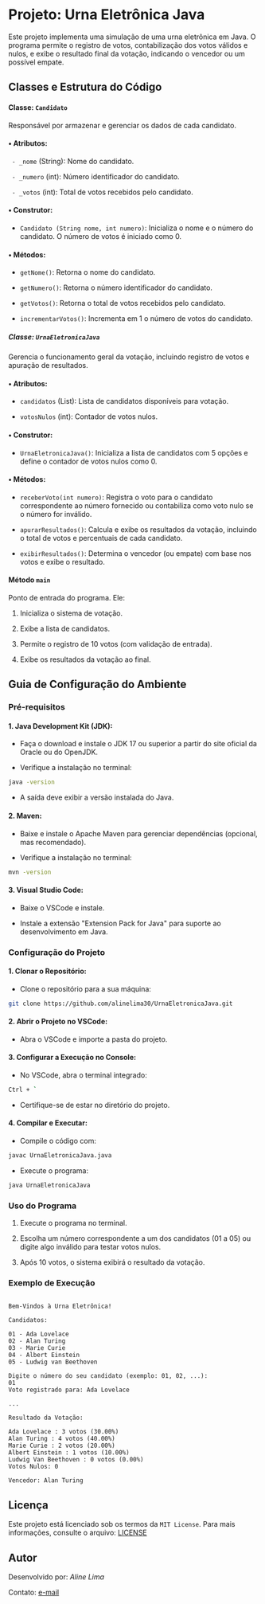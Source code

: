 # Projeto: Urna Eletrônica Java

Este projeto implementa uma simulação de uma urna eletrônica em Java. O programa permite o registro de votos, contabilização dos votos válidos e nulos, e exibe o resultado final da votação, indicando o vencedor ou um possível empate.

## Classes e Estrutura do Código

#### Classe: `Candidato`
Responsável por armazenar e gerenciar os dados de cada candidato.

#### • Atributos:
` - _nome` (String): Nome do candidato.

` - _numero` (int): Número identificador do candidato.

` - _votos` (int): Total de votos recebidos pelo candidato.

#### • Construtor:
- `Candidato (String nome, int numero)`: Inicializa o nome e o número do candidato. O número de votos é iniciado como 0.

#### • Métodos:
- `getNome()`: Retorna o nome do candidato.
  
- `getNumero()`: Retorna o número identificador do candidato.

- `getVotos()`: Retorna o total de votos recebidos pelo candidato.
  
- `incrementarVotos()`: Incrementa em 1 o número de votos do candidato.

##### Classe: `UrnaEletronicaJava`
Gerencia o funcionamento geral da votação, incluindo registro de votos e apuração de resultados.

#### • Atributos:
- `candidatos` (List<Candidato>): Lista de candidatos disponíveis para votação.

- `votosNulos` (int): Contador de votos nulos.
  
#### • Construtor:
- `UrnaEletronicaJava()`: Inicializa a lista de candidatos com 5 opções e define o contador de votos nulos como 0.
  
#### • Métodos:
- `receberVoto(int numero)`: Registra o voto para o candidato correspondente ao número fornecido ou contabiliza como voto nulo se o número for inválido.

- `apurarResultados()`: Calcula e exibe os resultados da votação, incluindo o total de votos e percentuais de cada candidato.

- `exibirResultados()`: Determina o vencedor (ou empate) com base nos votos e exibe o resultado.

#### Método `main`
Ponto de entrada do programa. Ele:

1. Inicializa o sistema de votação.

2. Exibe a lista de candidatos.
   
3. Permite o registro de 10 votos (com validação de entrada).

4. Exibe os resultados da votação ao final.

## Guia de Configuração do Ambiente
### Pré-requisitos
#### 1. Java Development Kit (JDK):

- Faça o download e instale o JDK 17 ou superior a partir do site oficial da Oracle ou do OpenJDK.
  
- Verifique a instalação no terminal:

```bash  
java -version
```

- A saída deve exibir a versão instalada do Java.

#### 2.  Maven: 
- Baixe e instale o Apache Maven para gerenciar dependências (opcional, mas recomendado).
  
- Verifique a instalação no terminal:
```bash
mvn -version
```
#### 3. Visual Studio Code:
- Baixe o VSCode e instale.
  
- Instale a extensão "Extension Pack for Java" para suporte ao desenvolvimento em Java.

### Configuração do Projeto
#### 1. Clonar o Repositório:
   
- Clone o repositório para a sua máquina:
```bash
git clone https://github.com/alinelima30/UrnaEletronicaJava.git
```
#### 2. Abrir o Projeto no VSCode:

- Abra o VSCode e importe a pasta do projeto.
  
#### 3. Configurar a Execução no Console:

- No VSCode, abra o terminal integrado:
```bash
Ctrl + `
```

- Certifique-se de estar no diretório do projeto.
  
#### 4. Compilar e Executar:
- Compile o código com:
```bash
javac UrnaEletronicaJava.java
```

- Execute o programa:
```bash
java UrnaEletronicaJava
```

### Uso do Programa
1. Execute o programa no terminal.

2. Escolha um número correspondente a um dos candidatos (01 a 05) ou digite algo inválido para testar votos nulos.

3. Após 10 votos, o sistema exibirá o resultado da votação.

### Exemplo de Execução
```plaintext

Bem-Vindos à Urna Eletrônica!

Candidatos:

01 - Ada Lovelace
02 - Alan Turing
03 - Marie Curie
04 - Albert Einstein
05 - Ludwig van Beethoven

Digite o número do seu candidato (exemplo: 01, 02, ...):
01
Voto registrado para: Ada Lovelace

...

Resultado da Votação:

Ada Lovelace : 3 votos (30.00%)
Alan Turing : 4 votos (40.00%)
Marie Curie : 2 votos (20.00%)
Albert Einstein : 1 votos (10.00%)
Ludwig Van Beethoven : 0 votos (0.00%)
Votos Nulos: 0

Vencedor: Alan Turing
```
## Licença
Este projeto está licenciado sob os termos da `MIT License`.
Para mais informações, consulte o arquivo: [LICENSE](https://github.com/alinelima30/UrnaEletronicaJava/blob/96d8ea7fac052482d5cfd41157a18770146cf16f/LICENSE)

## Autor
Desenvolvido por: *Aline Lima*
<p>Contato: <a href="mailto:alimary1994@gmail.com">e-mail</a></p>
        
